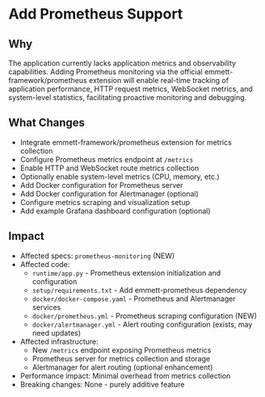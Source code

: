 # Add Prometheus Support

## Why

The application currently lacks application metrics and observability capabilities. Adding Prometheus monitoring via the official emmett-framework/prometheus extension will enable real-time tracking of application performance, HTTP request metrics, WebSocket metrics, and system-level statistics, facilitating proactive monitoring and debugging.

## What Changes

- Integrate emmett-framework/prometheus extension for metrics collection
- Configure Prometheus metrics endpoint at `/metrics`
- Enable HTTP and WebSocket route metrics collection
- Optionally enable system-level metrics (CPU, memory, etc.)
- Add Docker configuration for Prometheus server
- Add Docker configuration for Alertmanager (optional)
- Configure metrics scraping and visualization setup
- Add example Grafana dashboard configuration (optional)

## Impact

- Affected specs: `prometheus-monitoring` (NEW)
- Affected code:
  - `runtime/app.py` - Prometheus extension initialization and configuration
  - `setup/requirements.txt` - Add emmett-prometheus dependency
  - `docker/docker-compose.yaml` - Prometheus and Alertmanager services
  - `docker/prometheus.yml` - Prometheus scraping configuration (NEW)
  - `docker/alertmanager.yml` - Alert routing configuration (exists, may need updates)
- Affected infrastructure:
  - New `/metrics` endpoint exposing Prometheus metrics
  - Prometheus server for metrics collection and storage
  - Alertmanager for alert routing (optional enhancement)
- Performance impact: Minimal overhead from metrics collection
- Breaking changes: None - purely additive feature

